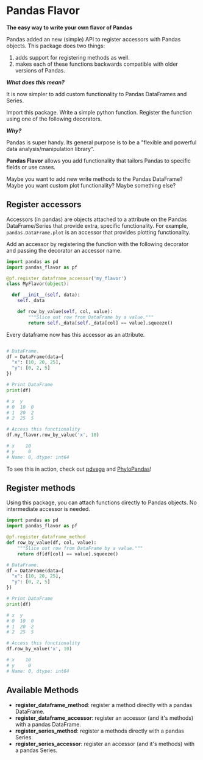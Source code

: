 # Pandas Flavor
**The easy way to write your own flavor of Pandas**

Pandas added an new (simple) API to register accessors with Pandas objects.
This package does two things:
1. adds support for registering methods as well.
2. makes each of these functions backwards compatible with older versions of Pandas.

***What does this mean?***

It is now simpler to add custom functionality to Pandas DataFrames and Series.

Import this package. Write a simple python function. Register the function using one of the following decorators.

***Why?***

Pandas is super handy. Its general purpose is to be a "flexible and powerful data analysis/manipulation library".

**Pandas Flavor** allows you add functionality that tailors Pandas to specific fields or use cases.

Maybe you want to add new write methods to the Pandas DataFrame? Maybe you want custom plot functionality? Maybe something else?

## Register accessors

Accessors (in pandas) are objects attached to a attribute on the Pandas DataFrame/Series
that provide extra, specific functionality. For example, `pandas.DataFrame.plot` is an
accessor that provides plotting functionality.

Add an accessor by registering the function with the following decorator
and passing the decorator an accessor name.

```python
import pandas as pd
import pandas_flavor as pf

@pf.register_dataframe_accessor('my_flavor')
class MyFlavor(object):

  def __init__(self, data):
    self._data

    def row_by_value(self, col, value):
        """Slice out row from DataFrame by a value."""
        return self._data[self._data[col] == value].squeeze()

```

Every dataframe now has this accessor as an attribute.
```python

# DataFrame.
df = DataFrame(data={
  "x": [10, 20, 25],
  "y": [0, 2, 5]
})

# Print DataFrame
print(df)

# x  y
# 0  10  0
# 1  20  2
# 2  25  5

# Access this functionality
df.my_flavor.row_by_value('x', 10)

# x    10
# y     0
# Name: 0, dtype: int64
```

To see this in action, check out [pdvega](https://github.com/jakevdp/pdvega) and
[PhyloPandas](https://github.com/Zsailer/phylopandas)!


## Register methods

Using this package, you can attach functions directly to Pandas objects. No
intermediate accessor is needed.

```python
import pandas as pd
import pandas_flavor as pf

@pf.register_dataframe_method
def row_by_value(df, col, value):
    """Slice out row from DataFrame by a value."""
    return df[df[col] == value].squeeze()

```

```python
# DataFrame.
df = DataFrame(data={
  "x": [10, 20, 25],
  "y": [0, 2, 5]
})

# Print DataFrame
print(df)

# x  y
# 0  10  0
# 1  20  2
# 2  25  5

# Access this functionality
df.row_by_value('x', 10)

# x    10
# y     0
# Name: 0, dtype: int64
```

## Available Methods

- **register_dataframe_method**: register a method directly with a pandas DataFrame.
- **register_dataframe_accessor**: register an accessor (and it's methods) with a pandas DataFrame.
- **register_series_method**: register a methods directly with a pandas Series.
- **register_series_accessor**: register an accessor (and it's methods) with a pandas Series.
